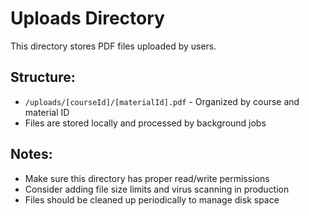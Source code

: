 # Uploads Directory

This directory stores PDF files uploaded by users.

## Structure:
- `/uploads/[courseId]/[materialId].pdf` - Organized by course and material ID
- Files are stored locally and processed by background jobs

## Notes:
- Make sure this directory has proper read/write permissions
- Consider adding file size limits and virus scanning in production
- Files should be cleaned up periodically to manage disk space
